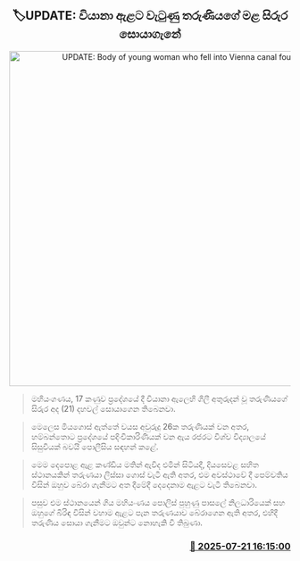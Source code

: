 <p align='center'><b><h2 align='center' title='UPDATE: Body of young woman who fell into Vienna canal found'>🏷UPDATE: වියානා ඇළට වැටුණු තරුණියගේ මළ සිරුර සොයාග‍ැනේ</h2></b></p>
<p align='center'><img src='https://helakuru.sgp1.cdn.digitaloceanspaces.com/esana/images/lib/sea-nn-archived.jpg' width='600' alt='UPDATE: Body of young woman who fell into Vienna canal found'></p>

> මහියංගණය, 17 කණුව ප්‍රදේශයේ දී වියානා ඇලෙහි ගිලී අතුරුදන් වූ තරුණියගේ සිරුර අද (21) දහවල් සොයාගෙන තිබෙනවා.

> මෙලෙස මියගොස් ඇත්තේ වයස අවුරුදු 26ක තරුණියක් වන අතර, හම්බන්තොට ප්‍රදේශයේ පදිංචිකාරිණියක් වන ඇය රජරට විශ්ව විද්‍යාලයේ සිසුවියක් බවයි පොලීසිය සඳහන් කළේ.

> මෙම දෙපොළ ඇළ කණ්ඩිය මතින් ඇවිද එමින් සිටියදී, දියසෙවළ සහිත ස්ථානයකින් තරුණයා ලිස්සා ගොස් වැටී ඇති අතර, එම අවස්ථාවේ දී පෙම්වතිය විසින් ඔහුව බේරා ගැනීමට අත දීමේදී දෙදෙනාම ඇළට වැටී තිබෙනවා.

> පසුව එම ස්ථානයෙන් ගිය මහියංණය පොලිස් පුහුණු පාසලේ නිලධාරියෙක් සහ ඔහුගේ බිරිඳ විසින් වහාම ඇළට පැන තරුණයාව බේරාගෙන ඇති අතර, එහිදී තරුණිය සොයා ගැනීමට ඔවුන්ට නොහැකි වී තිබුණා.



<h3 align='right'><a href='https://www.helakuru.lk/esana/p/112041/'>📅 2025-07-21 16:15:00</a></h3>
